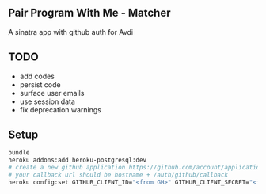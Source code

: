 ## Pair Program With Me - Matcher

A sinatra app with github auth for Avdi

## TODO

* add codes
* persist code
* surface user emails
* use session data
* fix deprecation warnings

## Setup

  ```bash
  bundle
  heroku addons:add heroku-postgresql:dev
  # create a new github application https://github.com/account/applications
  # your callback url should be hostname + /auth/github/callback
  heroku config:set GITHUB_CLIENT_ID="<from GH>" GITHUB_CLIENT_SECRET="<from GH>"
  ```

